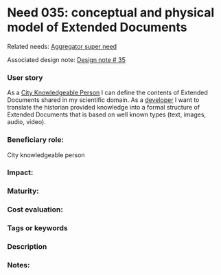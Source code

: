 # Need 035: conceptual and physical model of Extended Documents

Related needs: [Aggregator super need](Need004.md)

Associated design note: [Design note # 35](../Design/DesignNote035.md)

### User story
As a [City Knowledgeable Person](Roles.md#city-knowledgeable-person) I can define the contents of Extended Documents shared in my scientific domain. 
As a [developer](Roles.md#developer) 
I want to translate the historian provided knowledge into a formal structure of Extended Documents 
that is based on well known types (text, images, audio, video).

### Beneficiary role: 
City knowledgeable person

### Impact: 

### Maturity:

### Cost evaluation:

### Tags or keywords


### Description

### Notes:




